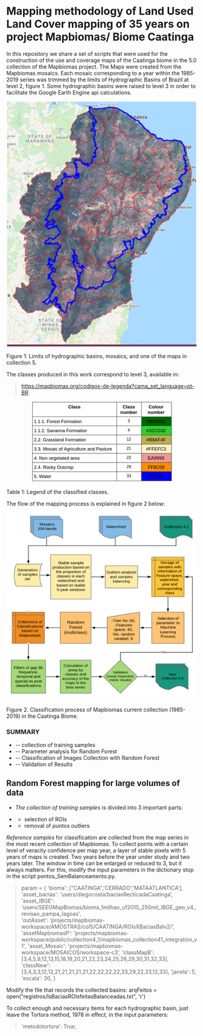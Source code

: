 # Mapping methodology of Land Used Land Cover mapping of 35 years on project Mapbiomas/ Biome Caatinga

In this repository we share a set of scripts that were used for the construction of the use and coverage maps of the Caatinga biome in the 5.0 collection of the Mapbiomas project. The Maps were created from the Mapbiomas mosaics. Each mosaic corresponding to a year within the 1985-2019 series was trimmed by the limits of Hydrographic Basins of Brazil at level 2, figure 1. Some hydrographic basins were raised to level 3 in order to facilitate the Google Earth Engine api calculations.


<p align="center">
    <img  src="images/gif_mapeamento.gif">
</p>

Figure 1: Limits of hydrographic basins, mosaics, and one of the maps in collection 5.

The classes produced in this work correspond to level 3, available in:

> https://mapbiomas.org/codigos-de-legenda?cama_set_language=pt-BR


<p align="center">
    <img  src="images/legendaCaatinga.png">
</p>

Table 1: Legend of the classified classes.

The flow of the mapping process is explained in figure 2 below:
<p align="center">
    <img  src="images/fluxograma.png">
</p>

Figure 2. Classification process of Mapbiomas current collection (1985-2019) in the Caatinga Biome.

### SUMMARY
* -- collection of training samples
* -- Parameter analysis for Random Forest
* -- Classification of Images Collection with Random Forest
* -- Validation of Results


## Random Forest mapping for large volumes of data

- *The collection of training samples* is divided into 3 important parts:
* - selection of ROIs 
* - removal of puntos outliers

*Reference samples* for classification are collected from the map series in the most recent collection of Mapbiomas. To collect points with a certain level of veracity confidence per map year, a layer of stable pixels with 5 years of maps is created. Two years before the year under study and two years later. The window in time can be enlarged or reduced to 3, but it always matters. For this, modify the input parameters in the dictionary stop in the script pontos_SemBalanceamento.py.

>param = {
>   'bioma': ["CAATINGA",'CERRADO','MATAATLANTICA'],
>   'asset_bacias': 'users/diegocosta/baciasRecticadaCaatinga',
>   'asset_IBGE': 'users/SEEGMapBiomas/bioma_1milhao_uf2015_250mil_IBGE_geo_v4_revisao_pampa_lagoas',  
>   'outAsset': 'projects/mapbiomas-workspace/AMOSTRAS/col5/CAATINGA/ROIsXBaciasBalv2/',
>   'assetMapbiomasP': 'projects/mapbiomas-workspace/public/collection4_1/mapbiomas_collection41_integration_v1',
>   'asset_Mosaic': 'projects/mapbiomas-workspace/MOSAICOS/workspace-c3',
>   'classMapB': [3,4,5,9,12,13,15,18,19,20,21,22,23,24,25,26,29,30,31,32,33],
>   'classNew':  [3,4,3,3,12,12,21,21,21,21,21,22,22,22,22,33,29,22,33,12,33],
>   'janela': 5,
>   'escala': 30,
>}


Modify the file that records the collected basins:
arqFeitos = open("registros/lsBaciasROIsfeitasBalanceadas.txt", 'r')

To collect enough and necessary items for each hydrographic basin, just leave the Tortora method, 1978 in effect, in the input parameters:
> 'metodotortora': True,

